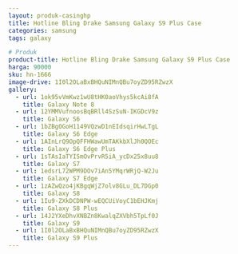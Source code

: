 ```yaml
---
layout: produk-casinghp
title: Hotline Bling Drake Samsung Galaxy S9 Plus Case
categories: samsung
tags: galaxy

# Produk
product-title: Hotline Bling Drake Samsung Galaxy S9 Plus Case
harga: 90000
sku: hn-1666
image-drive: 1I0l2OLaBxBHQuNIMnQBu7oyZD95RZwzX
gallery:
  - url: 1ok95vVmKwz1wU8tHK0aoVhys5kcAi8fA
    title: Galaxy Note 8
  - url: 12YMMVufnoosBqBRll4SzSuN-IKGDcV9z
    title: Galaxy S6
  - url: 1bZBgOGoH1149VQzwD1nEIdsqirHwLTgL
    title: Galaxy S6 Edge
  - url: 1AInLrQ9OpQFFHWawUmTAKkbXlJh0QOEc
    title: Galaxy S6 Edge Plus
  - url: 1sTAsIaTYISmOvPrvR5iA_ycDx25x8uu8
    title: Galaxy S7
  - url: 1edsrL72WPM9DOv7iAn5YMqrWRjQ-W2Ju
    title: Galaxy S7 Edge
  - url: 1zAZwQzo4jKBgqWjZ7olv8GLu_DL7DGp0
    title: Galaxy S8
  - url: 1Iu9-ZXkDCDNPW-wEQCUiVoyC1bEHJKmj
    title: Galaxy S8 Plus
  - url: 14J2YXeDhvXNBZn8KwalqZXVbh5TpLf0J
    title: Galaxy S9
  - url: 1I0l2OLaBxBHQuNIMnQBu7oyZD95RZwzX
    title: Galaxy S9 Plus
---
```

